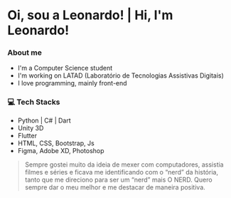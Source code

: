 # Oi, sou a Leonardo! | Hi, I'm Leonardo!

### About me

- I'm a Computer Science student
- I'm working on LATAD (Laboratório de Tecnologias Assistivas Digitais)
- I love programming, mainly front-end

### 💻 Tech Stacks

- Python | C# | Dart
- Unity 3D
- Flutter
- HTML, CSS, Bootstrap, Js
- Figma, Adobe XD, Photoshop


> Sempre gostei muito da ideia de mexer com computadores, assistia filmes e séries e
> ficava me identificando com o “nerd” da história, tanto que me direciono para ser
> um “nerd” mais O NERD. Quero sempre dar o meu melhor e me destacar de maneira positiva.

